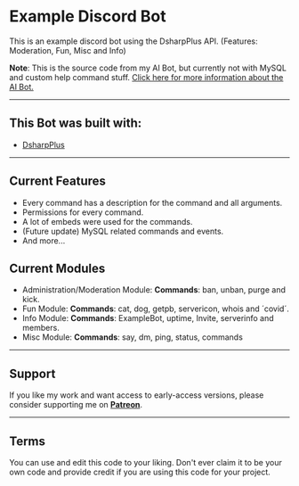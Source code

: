 # Example Discord Bot
This is an example discord bot using the DsharpPlus API. (Features: Moderation, Fun, Misc and Info)

<b>Note</b>: This is the source code from my AI Bot, but currently not with MySQL and custom help command stuff.
<a href="https://sebi3.gitbook.io/ai-bot/">Click here for more information about the AI Bot.</a>
 
--------
 
## This Bot was built with:
- <a href="https://dsharpplus.emzi0767.com/index.html">DsharpPlus</a>

--------

## Current Features
- Every command has a description for the command and all arguments.
- Permissions for every command.
- A lot of embeds were used for the commands.
- (Future update) MySQL related commands and events.
- And more...

## Current Modules
- Administration/Moderation Module: 
<b>Commands</b>: ban, unban, purge and kick.
- Fun Module:
<b>Commands</b>: cat, dog, getpb, servericon, whois and ´covid´.
- Info Module:
<b>Commands</b>: ExampleBot, uptime, Invite, serverinfo and members.
- Misc Module:
<b>Commands</b>: say, dm, ping, status, commands


--------

## Support
If you like my work and want access to early-access versions, please consider supporting me on [**Patreon**](https://www.patreon.com/sEbi3). 

--------

## Terms
You can use and edit this code to your liking. Don't ever claim it to be your own code and provide credit if you are using this code for your project.

